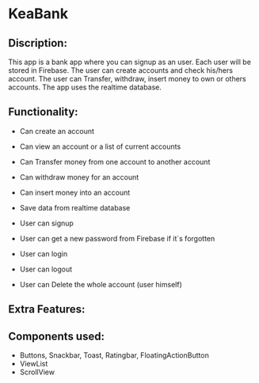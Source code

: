 # KeaBank

## Discription:

This app is a bank app where you can signup as an user.
Each user will be stored in Firebase.
The user can create accounts and check his/hers account.
The user can Transfer, withdraw, insert money to own or others accounts.
The app uses the realtime database.

## Functionality:
- Can create an account
- Can view an account or a list of current accounts
- Can Transfer money from one account to another account
- Can withdraw money for an account
- Can insert money into an account
- Save data from realtime database

- User can signup
- User can get a new password from Firebase if it´s forgotten
- User can login
- User can logout
- User can Delete the whole account (user himself)

## Extra Features:

## Components used:
- Buttons, Snackbar, Toast, Ratingbar, FloatingActionButton
- ViewList
- ScrollView
